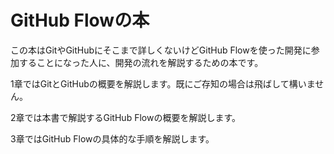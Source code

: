 # GitHub Flowの本

この本はGitやGitHubにそこまで詳しくないけどGitHub Flowを使った開発に参加することになった人に、開発の流れを解説するための本です。

1章ではGitとGitHubの概要を解説します。既にご存知の場合は飛ばして構いません。

2章では本書で解説するGitHub Flowの概要を解説します。

3章ではGitHub Flowの具体的な手順を解説します。